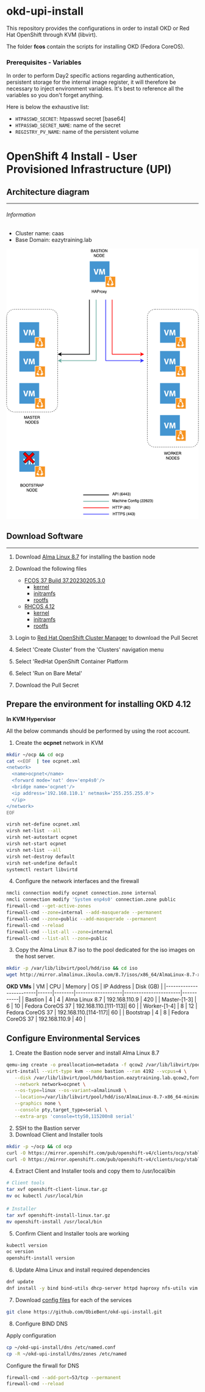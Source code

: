 # okd-upi-install

This repository provides the configurations in order to install OKD or Red Hat OpenShift through KVM (libvirt).

The folder **fcos** contain the scripts for installing OKD (Fedora CoreOS). 

### Prerequisites - Variables

In order to perform Day2 specific actions regarding authentication, persistent storage for the internal image register, it will therefore be necessary to inject environment variables. It's best to reference all the variables so you don't forget anything.

Here is below the exhaustive list: 

- `HTPASSWD_SECRET`: htpasswd secret [base64]
- `HTPASSWD_SECRET_NAME`: name of the secret
- `REGISTRY_PV_NAME`: name of the persistent volume 


# OpenShift 4 Install - User Provisioned Infrastructure (UPI)

## Architecture diagram
***

###### Information 
- Cluster name: caas
- Base Domain: eazytraining.lab 

![Diagram](diagram/eazytraining-lab.png)


## Download Software
***

1. Download [Alma Linux 8.7](http://mirror.almalinux.ikoula.com/8.7/isos/x86_64/AlmaLinux-8.7-x86_64-minimal.iso) for installing the bastion node
2. Download the following files
    -  [FCOS 37 Build 37.20230205.3.0](https://builds.coreos.fedoraproject.org/browser?stream=stable&arch=x86_64)
        - [kernel](https://builds.coreos.fedoraproject.org/prod/streams/stable/builds/37.20230205.3.0/x86_64/fedora-coreos-37.20230205.3.0-live-kernel-x86_64)
        - [initramfs](https://builds.coreos.fedoraproject.org/prod/streams/stable/builds/37.20230205.3.0/x86_64/fedora-coreos-37.20230205.3.0-live-initramfs.x86_64.img)
        - [rootfs](https://builds.coreos.fedoraproject.org/prod/streams/stable/builds/37.20230205.3.0/x86_64/fedora-coreos-37.20230205.3.0-live-rootfs.x86_64.img)
    -  [RHCOS 4.12](https://mirror.openshift.com/pub/openshift-v4/x86_64/dependencies/rhcos/4.12/4.12.0/)
        - [kernel](https://mirror.openshift.com/pub/openshift-v4/dependencies/rhcos/4.12/latest/rhcos-live-kernel-x86_64)
        - [initramfs](https://mirror.openshift.com/pub/openshift-v4/dependencies/rhcos/4.12/latest/rhcos-live-initramfs.x86_64.img)
        - [rootfs](https://mirror.openshift.com/pub/openshift-v4/dependencies/rhcos/4.12/latest/rhcos-live-rootfs.x86_64.img)
    
3. Login to [Red Hat OpenShift Cluster Manager](https://cloud.redhat.com/openshift) to download the Pull Secret
4. Select 'Create Cluster' from the 'Clusters' navigation menu
5. Select 'RedHat OpenShift Container Platform
6. Select 'Run on Bare Metal'
7. Download the Pull Secret


## Prepare the environment for installing OKD 4.12
**In KVM Hypervisor**

All the below commands should be performed by using the root account. 

1. Create the **ocpnet** network in KVM
```sh
mkdir ~/ocp && cd ocp
cat <<EOF  | tee ocpnet.xml
<network>
  <name>ocpnet</name>
  <forward mode='nat' dev='enp4s0'/>
  <bridge name='ocpnet'/>
  <ip address='192.168.110.1' netmask='255.255.255.0'>
  </ip>
</network>
EOF
```

```sh
virsh net-define ocpnet.xml
virsh net-list --all
virsh net-autostart ocpnet
virsh net-start ocpnet
virsh net-list --all
virsh net-destroy default
virsh net-undefine default
systemctl restart libvirtd
```

4. Configure the network interfaces and the firewall 
```sh
nmcli connection modify ocpnet connection.zone internal
nmcli connection modify 'System enp4s0' connection.zone public
firewall-cmd --get-active-zones
firewall-cmd --zone=internal --add-masquerade --permanent
firewall-cmd --zone=public --add-masquerade --permanent
firewall-cmd --reload
firewall-cmd --list-all --zone=internal
firewall-cmd --list-all --zone=public
```

3. Copy the Alma Linux 8.7 iso to the pool dedicated for the iso images on the host server. <br>
```sh
mkdir -p /var/lib/libvirt/pool/hdd/iso && cd iso
wget http://mirror.almalinux.ikoula.com/8.7/isos/x86_64/AlmaLinux-8.7-x86_64-minimal.iso
```

**OKD VMs**
|          VM             |  CPU | Memory |     OS            |    IP Address         | Disk (GB) |
|-------------------------|------|--------|-------------------|-----------------------|-----------|
|     Bastion             |   4  |    4   |  Alma Linux 8.7   |  192.168.110.9        |     420   |
|     Master-[1-3]        |   6  |    10  |  Fedora CoreOS 37 |  192.168.110.[111-113]|     60    |
|     Worker-[1-4]        |   8  |    12  |  Fedora CoreOS 37 |  192.168.110.[114-117]|     60    | 
|     Bootstrap           |   4  |    8   |  Fedora CoreOS 37 |  192.168.110.9        |     40    |


## Configure Environmental Services

1. Create the Bastion node server and install Alma Linux 8.7
```sh 
qemu-img create -o preallocation=metadata -f qcow2 /var/lib/libvirt/pool/hdd/bastion.eazytraining.lab.qcow2 420G
virt-install --virt-type kvm --name bastion --ram 4192 --vcpus=4 \
   --disk /var/lib/libvirt/pool/hdd/bastion.eazytraining.lab.qcow2,format=qcow2 \
   --network network=ocpnet \
   --os-type=linux --os-variant=almalinux8 \
   --location=/var/lib/libvirt/pool/hdd/iso/AlmaLinux-8.7-x86_64-minimal.iso \
   --graphics none \
   --console pty,target_type=serial \
   --extra-args 'console=ttyS0,115200n8 serial'
```

2. SSH to the Bastion server
3. Download Client and Installer tools  
```sh 
mkdir -p ~/ocp && cd ocp
curl -O https://mirror.openshift.com/pub/openshift-v4/clients/ocp/stable-4.10/openshift-install-linux.tar.gz
curl -O https://mirror.openshift.com/pub/openshift-v4/clients/ocp/stable-4.10/openshift-client-linux.tar.gz
```
4. Extract Client and Installer tools and copy them to /usr/local/bin
```sh 
# Client tools
tar xvf openshift-client-linux.tar.gz
mv oc kubectl /usr/local/bin

# Installer
tar xvf openshift-install-linux.tar.gz
mv openshift-install /usr/local/bin
```
5. Confirm Client and Installer tools are working 
```sh 
kubectl version
oc version
openshift-install version
```
6. Update Alma Linux and install required dependencies 
```sh 
dnf update
dnf install -y bind bind-utils dhcp-server httpd haproxy nfs-utils vim jq wget
```
7. Download [config files]() for each of the services
```sh 
git clone https://github.com/ObieBent/okd-upi-install.git
```
8. Configure BIND DNS

Apply configuration 
```sh
cp ~/okd-upi-install/dns /etc/named.conf
cp -R ~/okd-upi-install/dns/zones /etc/named
```
  
Configure the firwall for DNS
```sh
firewall-cmd --add-port=53/tcp --permanent
firewall-cmd --reload
```


